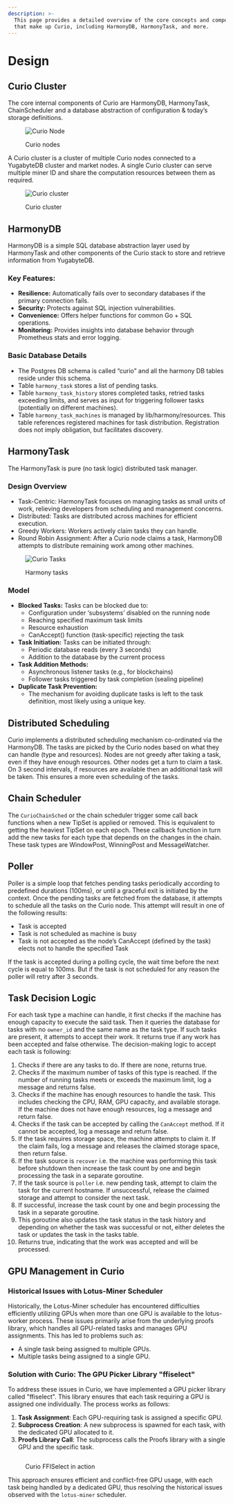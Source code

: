 ```yaml
---
description: >-
  This page provides a detailed overview of the core concepts and components
  that make up Curio, including HarmonyDB, HarmonyTask, and more.
---
```


# Design

## Curio Cluster

The core internal components of Curio are HarmonyDB, HarmonyTask, ChainScheduler and a database abstraction of configuration & today’s storage definitions.

<figure><img src="../.gitbook/assets/curio-node.png" alt="Curio Node"><figcaption><p>Curio nodes</p></figcaption></figure>

A Curio cluster is a cluster of multiple Curio nodes connected to a YugabyteDB cluster and market nodes. A single Curio cluster can serve multiple miner ID and share the computation resources between them as required.

<figure><img src="../.gitbook/assets/curio-cluster.png" alt="Curio cluster"><figcaption><p>Curio cluster</p></figcaption></figure>

## HarmonyDB&#x20;

HarmonyDB is a simple SQL database abstraction layer used by HarmonyTask and other components of the Curio stack to store and retrieve information from YugabyteDB.

### Key Features:&#x20;

* **Resilience:** Automatically fails over to secondary databases if the primary connection fails.
* **Security:** Protects against SQL injection vulnerabilities.
* **Convenience:** Offers helper functions for common Go + SQL operations.
* **Monitoring:** Provides insights into database behavior through Prometheus stats and error logging.

### Basic Database Details&#x20;

* The Postgres DB schema is called “curio” and all the harmony DB tables reside under this schema.
* Table `harmony_task` stores a list of pending tasks.
* Table `harmony_task_history` stores completed tasks, retried tasks exceeding limits, and serves as input for triggering follower tasks (potentially on different machines).
* Table `harmony_task_machines` is managed by lib/harmony/resources. This table references registered machines for task distribution. Registration does not imply obligation, but facilitates discovery.

## HarmonyTask&#x20;

The HarmonyTask is pure (no task logic) distributed task manager.

### Design Overview&#x20;

* Task-Centric: HarmonyTask focuses on managing tasks as small units of work, relieving developers from scheduling and management concerns.
* Distributed: Tasks are distributed across machines for efficient execution.
* Greedy Workers: Workers actively claim tasks they can handle.
* Round Robin Assignment: After a Curio node claims a task, HarmonyDB attempts to distribute remaining work among other machines.

<figure><img src="../.gitbook/assets/curio-tasks.png" alt="Curio Tasks"><figcaption><p>Harmony tasks</p></figcaption></figure>

### Model&#x20;

* **Blocked Tasks:** Tasks can be blocked due to:
  * Configuration under ‘subsystems’ disabled on the running node
  * Reaching specified maximum task limits
  * Resource exhaustion
  * CanAccept() function (task-specific) rejecting the task
* **Task Initiation:** Tasks can be initiated through:
  * Periodic database reads (every 3 seconds)
  * Addition to the database by the current process
* **Task Addition Methods:**
  * Asynchronous listener tasks (e.g., for blockchains)
  * Follower tasks triggered by task completion (sealing pipeline)
* **Duplicate Task Prevention:**
  * The mechanism for avoiding duplicate tasks is left to the task definition, most likely using a unique key.

## Distributed Scheduling&#x20;

Curio implements a distributed scheduling mechanism co-ordinated via the HarmonyDB. The tasks are picked by the Curio nodes based on what they can handle (type and resources). Nodes are not greedy after taking a task, even if they have enough resources. Other nodes get a turn to claim a task. On 3 second intervals, if resources are available then an additional task will be taken. This ensures a more even scheduling of the tasks.

## Chain Scheduler&#x20;

The `CurioChainSched` or the chain scheduler trigger some call back functions when a new TipSet is applied or removed. This is equivalent to getting the heaviest TipSet on each epoch. These callback function in turn add the new tasks for each type that depends on the changes in the chain. These task types are WindowPost, WinningPost and MessageWatcher.

## Poller&#x20;

Poller is a simple loop that fetches pending tasks periodically according to predefined durations (100ms), or until a graceful exit is initiated by the context. Once the pending tasks are fetched from the database, it attempts to schedule all the tasks on the Curio node. This attempt will result in one of the following results:

* Task is accepted
* Task is not scheduled as machine is busy
* Task is not accepted as the node’s CanAccept (defined by the task) elects not to handle the specified Task

If the task is accepted during a polling cycle, the wait time before the next cycle is equal to 100ms. But if the task is not scheduled for any reason the poller will retry after 3 seconds.

## Task Decision Logic&#x20;

For each task type a machine can handle, it first checks if the machine has enough capacity to execute the said task. Then it queries the database for tasks with no `owner_id` and the same name as the task type. If such tasks are present, it attempts to accept their work. It returns true if any work has been accepted and false otherwise. The decision-making logic to accept each task is following:

1. Checks if there are any tasks to do. If there are none, returns true.
2. Checks if the maximum number of tasks of this type is reached. If the number of running tasks meets or exceeds the maximum limit, log a message and returns false.
3. Checks if the machine has enough resources to handle the task. This includes checking the CPU, RAM, GPU capacity, and available storage. If the machine does not have enough resources, log a message and return false.
4. Checks if the task can be accepted by calling the `CanAccept` method. If it cannot be accepted, log a message and return false.
5. If the task requires storage space, the machine attempts to claim it. If the claim fails, log a message and releases the claimed storage space, then return false.
6. If the task source is `recover` i.e. the machine was performing this task before shutdown then increase the task count by one and begin processing the task in a separate goroutine.
7. If the task source is `poller` i.e. new pending task, attempt to claim the task for the current hostname. If unsuccessful, release the claimed storage and attempt to consider the next task.
8. If successful, increase the task count by one and begin processing the task in a separate goroutine.
9. This goroutine also updates the task status in the task history and depending on whether the task was successful or not, either deletes the task or updates the task in the tasks table.
10. Returns true, indicating that the work was accepted and will be processed.

## GPU Management in Curio

### **Historical Issues with Lotus-Miner Scheduler**

Historically, the Lotus-Miner scheduler has encountered difficulties efficiently utilizing GPUs when more than one GPU is available to the lotus-worker process. These issues primarily arise from the underlying proofs library, which handles all GPU-related tasks and manages GPU assignments. This has led to problems such as:

* A single task being assigned to multiple GPUs.
* Multiple tasks being assigned to a single GPU.

### **Solution with Curio: The GPU Picker Library "ffiselect"**

To address these issues in Curio, we have implemented a GPU picker library called "ffiselect". This library ensures that each task requiring a GPU is assigned one individually. The process works as follows:

1. **Task Assignment**: Each GPU-requiring task is assigned a specific GPU.
2. **Subprocess Creation**: A new subprocess is spawned for each task, with the dedicated GPU allocated to it.
3. **Proofs Library Call**: The subprocess calls the Proofs library with a single GPU and the specific task.

<figure><img src="../.gitbook/assets/2024-06-04-040735_1470x522_scrot.png" alt=""><figcaption><p>Curio FFISelect in action</p></figcaption></figure>

This approach ensures efficient and conflict-free GPU usage, with each task being handled by a dedicated GPU, thus resolving the historical issues observed with the `lotus-miner` scheduler.
